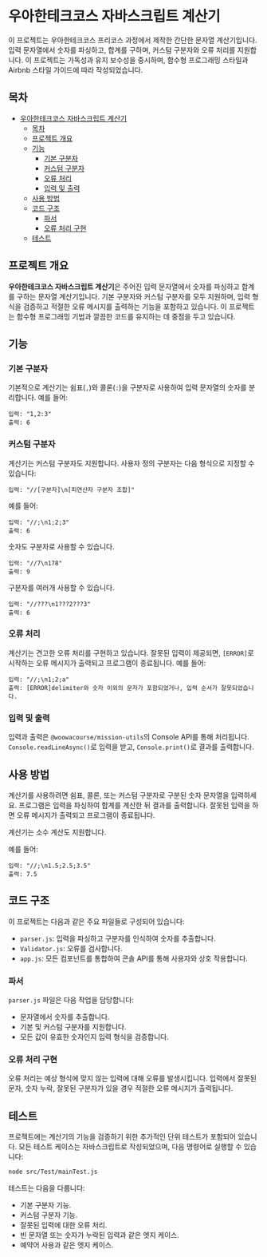 # 우아한테크코스 자바스크립트 계산기

이 프로젝트는 우아한테크코스 프리코스 과정에서 제작한 간단한 문자열 계산기입니다. 입력 문자열에서 숫자를 파싱하고, 합계를 구하며, 커스텀 구분자와 오류 처리를 지원합니다. 이 프로젝트는 가독성과 유지 보수성을 중시하며, 함수형 프로그래밍 스타일과 Airbnb 스타일 가이드에 따라 작성되었습니다.

## 목차

- [우아한테크코스 자바스크립트 계산기](#우아한테크코스-자바스크립트-계산기)
  - [목차](#목차)
  - [프로젝트 개요](#프로젝트-개요)
  - [기능](#기능)
    - [기본 구분자](#기본-구분자)
    - [커스텀 구분자](#커스텀-구분자)
    - [오류 처리](#오류-처리)
    - [입력 및 출력](#입력-및-출력)
  - [사용 방법](#사용-방법)
  - [코드 구조](#코드-구조)
    - [파서](#파서)
    - [오류 처리 구현](#오류-처리-구현)
  - [테스트](#테스트)

## 프로젝트 개요

**우아한테크코스 자바스크립트 계산기**은 주어진 입력 문자열에서 숫자를 파싱하고 합계를 구하는 문자열 계산기입니다. 기본 구분자와 커스텀 구분자를 모두 지원하며, 입력 형식을 검증하고 적절한 오류 메시지를 출력하는 기능을 포함하고 있습니다. 이 프로젝트는 함수형 프로그래밍 기법과 깔끔한 코드를 유지하는 데 중점을 두고 있습니다.

## 기능

### 기본 구분자

기본적으로 계산기는 쉼표(`,`)와 콜론(`:`)을 구분자로 사용하여 입력 문자열의 숫자를 분리합니다. 예를 들어:

```
입력: "1,2:3"
출력: 6
```

### 커스텀 구분자

계산기는 커스텀 구분자도 지원합니다. 사용자 정의 구분자는 다음 형식으로 지정할 수 있습니다:

```
입력: "//[구분자]\n[피연산자 구분자 조합]"
```

예를 들어:

```
입력: "//;\n1;2;3"
출력: 6
```

숫자도 구분자로 사용할 수 있습니다.

```
입력: "//7\n178"
출력: 9
```

구분자를 여러개 사용할 수 있습니다.

```
입력: "//???\n1???2???3"
출력: 6
```

### 오류 처리

계산기는 견고한 오류 처리를 구현하고 있습니다. 잘못된 입력이 제공되면, `[ERROR]`로 시작하는 오류 메시지가 출력되고 프로그램이 종료됩니다. 예를 들어:

```
입력: "//;\n1;2;a"
출력: [ERROR]delimiter와 숫자 이외의 문자가 포함되었거나, 입력 순서가 잘못되었습니다.
```

### 입력 및 출력

입력과 출력은 `@woowacourse/mission-utils`의 Console API를 통해 처리됩니다. `Console.readLineAsync()`로 입력을 받고, `Console.print()`로 결과를 출력합니다.

## 사용 방법

계산기를 사용하려면 쉼표, 콜론, 또는 커스텀 구분자로 구분된 숫자 문자열을 입력하세요. 프로그램은 입력을 파싱하여 합계를 계산한 뒤 결과를 출력합니다. 잘못된 입력을 하면 오류 메시지가 출력되고 프로그램이 종료됩니다.

계산기는 소수 계산도 지원합니다.

예를 들어:

```
입력: "//;\n1.5;2.5;3.5"
출력: 7.5
```

## 코드 구조

이 프로젝트는 다음과 같은 주요 파일들로 구성되어 있습니다:

- `parser.js`: 입력을 파싱하고 구분자를 인식하여 숫자를 추출합니다.
- `Validator.js`: 오류를 검사합니다.
- `app.js`: 모든 컴포넌트를 통합하여 콘솔 API를 통해 사용자와 상호 작용합니다.

### 파서

`parser.js` 파일은 다음 작업을 담당합니다:

- 문자열에서 숫자를 추출합니다.
- 기본 및 커스텀 구분자를 지원합니다.
- 모든 값이 유효한 숫자인지 입력 형식을 검증합니다.

### 오류 처리 구현

오류 처리는 예상 형식에 맞지 않는 입력에 대해 오류를 발생시킵니다. 입력에서 잘못된 문자, 숫자 누락, 잘못된 구분자가 있을 경우 적절한 오류 메시지가 출력됩니다.

## 테스트

프로젝트에는 계산기의 기능을 검증하기 위한 추가적인 단위 테스트가 포함되어 있습니다. 모든 테스트 케이스는 자바스크립트로 작성되었으며, 다음 명령어로 실행할 수 있습니다:

```bash
node src/Test/mainTest.js
```

테스트는 다음을 다룹니다:

- 기본 구분자 기능.
- 커스텀 구분자 기능.
- 잘못된 입력에 대한 오류 처리.
- 빈 문자열 또는 숫자가 누락된 입력과 같은 엣지 케이스.
- 예약어 사용과 같은 엣지 케이스.
